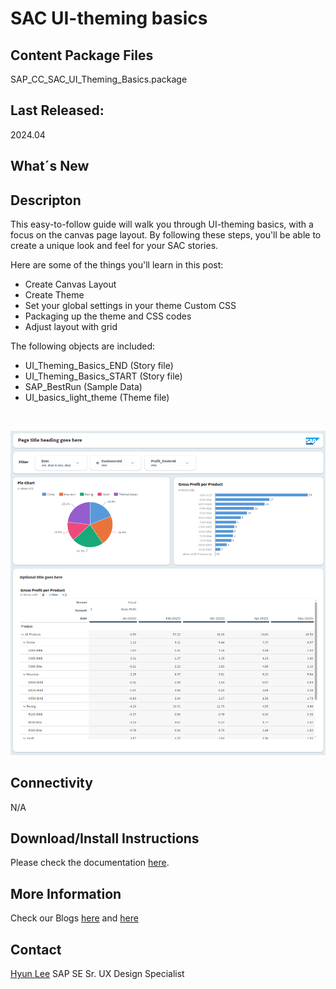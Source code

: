 # SAC UI-theming basics


## Content Package Files
SAP_CC_SAC_UI_Theming_Basics.package

## Last Released:
2024.04

## What´s New

## Descripton
This easy-to-follow guide will walk you through UI-theming basics, with a focus on the canvas page layout. By following these steps, you'll be able to create a unique look and feel for your SAC stories.

Here are some of the things you'll learn in this post:
<ul>
<li>Create Canvas Layout</li>
<li>Create Theme</li>
<li>Set your global settings in your theme Custom CSS</li>
<li>Packaging up the theme and CSS codes</li>
<li>Adjust layout with grid</li>
</ul>


The following objects are included:
<ul>
<li>UI_Theming_Basics_END (Story file)</li>
<li>UI_Theming_Basics_START (Story file)</li>
<li>SAP_BestRun (Sample Data)</li>
<li>UI_basics_light_theme (Theme file)</li>
</ul>

<br>

![SAC UI Theming Basics](SAC_UI_Theming_Basics.png)

## Connectivity
N/A

## Download/Install Instructions
Please check the documentation [here](https://help.sap.com/docs/SAP_ANALYTICS_CLOUD/42093f14b43c485fbe3adbbe81eff6c8/603e26204ce14bd8b5f9729a8123636f.html).

## More Information
Check our Blogs [here](https://community.sap.com/t5/c-khhcw49343/SAP+Analytics+Cloud/pd-p/67838200100800006884) and [here](https://community.sap.com/t5/c-khhcw49343/Data+and+Analytics/pd-p/87817424-f4e7-46f2-af14-88bf0f4ba034)

## Contact
[Hyun Lee](mailto:hyun.lee@sap.com)
SAP SE
Sr. UX Design Specialist

